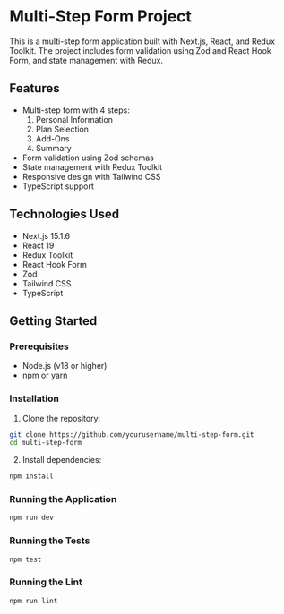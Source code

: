 # Multi-Step Form Project

This is a multi-step form application built with Next.js, React, and Redux Toolkit. The project includes form validation using Zod and React Hook Form, and state management with Redux.

## Features

- Multi-step form with 4 steps:
  1. Personal Information
  2. Plan Selection
  3. Add-Ons
  4. Summary
- Form validation using Zod schemas
- State management with Redux Toolkit
- Responsive design with Tailwind CSS
- TypeScript support

## Technologies Used

- Next.js 15.1.6
- React 19
- Redux Toolkit
- React Hook Form
- Zod
- Tailwind CSS
- TypeScript

## Getting Started

### Prerequisites

- Node.js (v18 or higher)
- npm or yarn

### Installation

1. Clone the repository:

```bash
git clone https://github.com/yourusername/multi-step-form.git
cd multi-step-form
```

2. Install dependencies:

```bash
npm install
```

### Running the Application

```bash
npm run dev
```

### Running the Tests

```bash
npm test
```

### Running the Lint

```bash
npm run lint
```

